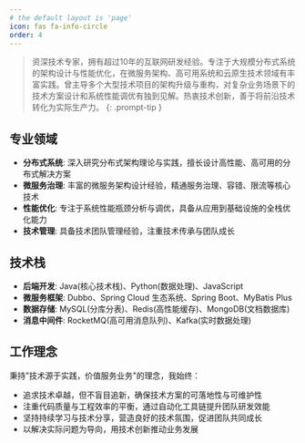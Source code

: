 ```yaml
---
# the default layout is 'page'
icon: fas fa-info-circle
order: 4
---
```


> 资深技术专家，拥有超过10年的互联网研发经验。专注于大规模分布式系统的架构设计与性能优化，在微服务架构、高可用系统和云原生技术领域有丰富实践。曾主导多个大型技术项目的架构升级与重构，对复杂业务场景下的技术方案设计和系统性能调优有独到见解。热衷技术创新，善于将前沿技术转化为实际生产力。
{: .prompt-tip }

## 专业领域

- **分布式系统**: 深入研究分布式架构理论与实践，擅长设计高性能、高可用的分布式解决方案
- **微服务治理**: 丰富的微服务架构设计经验，精通服务治理、容错、限流等核心技术
- **性能优化**: 专注于系统性能瓶颈分析与调优，具备从应用到基础设施的全栈优化能力
- **技术管理**: 具备技术团队管理经验，注重技术传承与团队成长

## 技术栈

- **后端开发**: Java(核心技术栈)、Python(数据处理)、JavaScript
- **微服务框架**: Dubbo、Spring Cloud 生态系统、Spring Boot、MyBatis Plus
- **数据存储**: MySQL(分库分表)、Redis(高性能缓存)、MongoDB(文档数据库)
- **消息中间件**: RocketMQ(高可用消息队列)、Kafka(实时数据处理)

## 工作理念

秉持"技术源于实践，价值服务业务"的理念，我始终：

- 追求技术卓越，但不盲目追新，确保技术方案的可落地性与可维护性
- 注重代码质量与工程效率的平衡，通过自动化工具链提升团队研发效能
- 坚持持续学习与技术分享，营造良好的技术氛围，促进团队共同成长
- 以解决实际问题为导向，用技术创新推动业务发展
